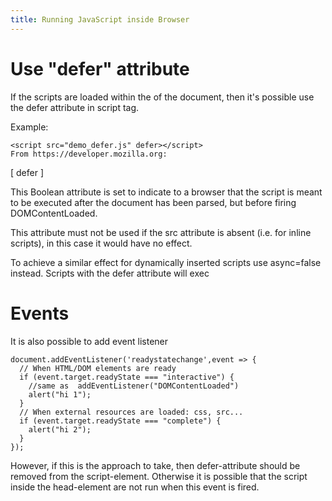 ```yaml
---
title: Running JavaScript inside Browser
---
```


# Use "defer" attribute

If the scripts are loaded within the <head> of the document, then it's possible
use the defer attribute in script tag.

Example:

    <script src="demo_defer.js" defer></script>
    From https://developer.mozilla.org:

[ defer ]

This Boolean attribute is set to indicate to a browser that the script is meant
to be executed after the document has been parsed, but before firing
DOMContentLoaded.

This attribute must not be used if the src attribute is absent (i.e. for inline
scripts), in this case it would have no effect.

To achieve a similar effect for dynamically inserted scripts use async=false
instead. Scripts with the defer attribute will exec

# Events

It is also possible to add event listener

    document.addEventListener('readystatechange',event => {
      // When HTML/DOM elements are ready
      if (event.target.readyState === "interactive") {   
        //same as  addEventListener("DOMContentLoaded")
        alert("hi 1");
      }
      // When external resources are loaded: css, src...
      if (event.target.readyState === "complete") {
        alert("hi 2");
      }
    });

However, if this is the approach to take, then defer-attribute should be
removed from the script-element. Otherwise it is possible that the script
inside the head-element are not run when this event is fired.

